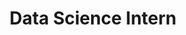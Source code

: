 ---
title: "Data Science Intern"
description: "Avani Meadows"
dateString: January 2019 - July 2019
draft: false
tags: [Python, SQL, ETL, Talend, Google BigQuery,PostgreSQL, MongoDB, NumPy, SciPy, scikit-learn, Matplotlib, Seaborn, Plotly, Tableau, Power BI]
showToc: false
weight: 303
--- 